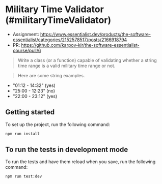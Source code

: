 # Military Time Validator (#militaryTimeValidator)

- Assignment: https://www.essentialist.dev/products/the-software-essentialist/categories/2152578517/posts/2166918794
- PR: https://github.com/karpov-kir/the-software-essentialist-course/pull/6

> Write a class (or a function) capable of validating whether a string time range is a valid military time range or not.

> Here are some string examples.

- "01:12 - 14:32" (yes)
- "25:00 - 12:23" (no)
- "22:00 - 23:12" (yes)

## Getting started

To set up the project, run the following command:

```bash
npm run install
```

## To run the tests in development mode

To run the tests and have them reload when you save, run the following command:

```bash
npm run test:dev
```
